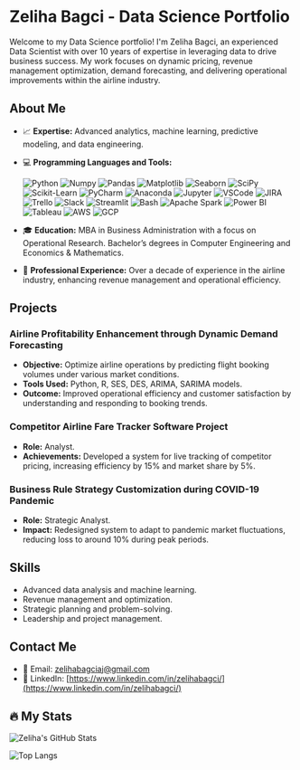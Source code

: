 # Zeliha Bagci - Data Science Portfolio

Welcome to my Data Science portfolio! I'm Zeliha Bagci, an experienced Data Scientist with over 10 years of expertise in leveraging data to drive business success. My work focuses on dynamic pricing, revenue management optimization, demand forecasting, and delivering operational improvements within the airline industry.

## About Me

- 📈 **Expertise:** Advanced analytics, machine learning, predictive modeling, and data engineering.
- 💻 **Programming Languages and Tools:**

  ![Python](https://img.shields.io/badge/-Python-3776AB?style=flat-square&logo=Python&logoColor=white)
  ![Numpy](https://img.shields.io/badge/-Numpy-013243?style=flat-square&logo=Numpy&logoColor=white)
  ![Pandas](https://img.shields.io/badge/-Pandas-150458?style=flat-square&logo=Pandas&logoColor=white)
  ![Matplotlib](https://img.shields.io/badge/-Matplotlib-FFFFFF?style=flat-square&logo=Matplotlib&logoColor=black)
  ![Seaborn](https://img.shields.io/badge/-Seaborn-FFFFFF?style=flat-square&logo=Seaborn&logoColor=black) <!-- Seaborn doesn't have an official logo, so this badge uses a placeholder style -->
  ![SciPy](https://img.shields.io/badge/-SciPy-8CAAE6?style=flat-square&logo=SciPy&logoColor=white)
  ![Scikit-Learn](https://img.shields.io/badge/-Scikit%20Learn-F7931E?style=flat-square&logo=Scikit-Learn&logoColor=white)
  ![PyCharm](https://img.shields.io/badge/-PyCharm-000000?style=flat-square&logo=PyCharm&logoColor=white)
  ![Anaconda](https://img.shields.io/badge/-Anaconda-44A833?style=flat-square&logo=Anaconda&logoColor=white)
  ![Jupyter](https://img.shields.io/badge/-Jupyter-F37626?style=flat-square&logo=Jupyter&logoColor=white)
  ![VSCode](https://img.shields.io/badge/-VSCode-007ACC?style=flat-square&logo=Visual-Studio-Code&logoColor=white)
  ![JIRA](https://img.shields.io/badge/-JIRA-0052CC?style=flat-square&logo=JIRA&logoColor=white)
  ![Trello](https://img.shields.io/badge/-Trello-0079BF?style=flat-square&logo=Trello&logoColor=white)
  ![Slack](https://img.shields.io/badge/-Slack-4A154B?style=flat-square&logo=Slack&logoColor=white)
  ![Streamlit](https://img.shields.io/badge/-Streamlit-FF4B4B?style=flat-square&logo=Streamlit&logoColor=white)
  ![Bash](https://img.shields.io/badge/-Bash-4EAA25?style=flat-square&logo=GNU%20Bash&logoColor=white)
  ![Apache Spark](https://img.shields.io/badge/-Apache%20Spark-E25A1C?style=flat-square&logo=Apache%20Spark&logoColor=white)
  ![Power BI](https://img.shields.io/badge/-Power%20BI-F2C811?style=flat-square&logo=Power%20BI&logoColor=black)
  ![Tableau](https://img.shields.io/badge/-Tableau-E97627?style=flat-square&logo=Tableau&logoColor=white)
  ![AWS](https://img.shields.io/badge/-AWS-232F3E?style=flat-square&logo=Amazon%20AWS&logoColor=white)
  ![GCP](https://img.shields.io/badge/-GCP-4285F4?style=flat-square&logo=Google%20Cloud&logoColor=white)


- 🎓 **Education:** MBA in Business Administration with a focus on Operational Research. Bachelor’s degrees in Computer Engineering and Economics & Mathematics.
- 🏢 **Professional Experience:** Over a decade of experience in the airline industry, enhancing revenue management and operational efficiency.

## Projects

### Airline Profitability Enhancement through Dynamic Demand Forecasting
- **Objective:** Optimize airline operations by predicting flight booking volumes under various market conditions.
- **Tools Used:** Python, R, SES, DES, ARIMA, SARIMA models.
- **Outcome:** Improved operational efficiency and customer satisfaction by understanding and responding to booking trends.

### Competitor Airline Fare Tracker Software Project
- **Role:** Analyst.
- **Achievements:** Developed a system for live tracking of competitor pricing, increasing efficiency by 15% and market share by 5%.

### Business Rule Strategy Customization during COVID-19 Pandemic
- **Role:** Strategic Analyst.
- **Impact:** Redesigned system to adapt to pandemic market fluctuations, reducing loss to around 10% during peak periods.

## Skills

- Advanced data analysis and machine learning.
- Revenue management and optimization.
- Strategic planning and problem-solving.
- Leadership and project management.

## Contact Me

- 📧 Email: [zelihabagciaj@gmail.com](mailto:zelihabagciaj@gmail.com)
- 🔗 LinkedIn: [https://www.linkedin.com/in/zelihabagci/](https://www.linkedin.com/in/zelihabagci/)
## 🔥 My Stats

![Zeliha's GitHub Stats](https://github-readme-stats.vercel.app/api?username=ZELIHAB&show_icons=true&theme=radical)

![Top Langs](https://github-readme-stats.vercel.app/api/top-langs/?username=ZELIHAB&layout=compact&theme=radical)

